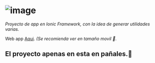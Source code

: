 # ![image](https://user-images.githubusercontent.com/36265003/111387561-ac592980-868c-11eb-9f3e-49bf85a9864e.png)

_Proyecto de app en Ionic Framework, con la idea de generar utilidades varias._

Web app [Aqui](https://temere-tools.web.app/componentes/menu).
_(Se recomienda ver en tamaño movil 📲._

## El proyecto apenas en esta en pañales.🌱

